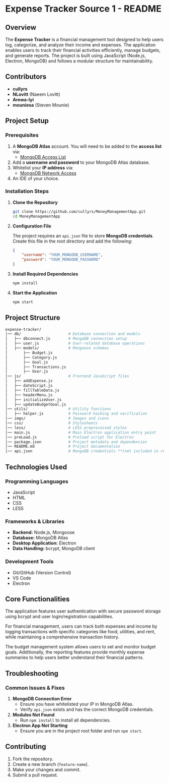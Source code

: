 # **Expense Tracker Source 1 - README**

## **Overview**

The **Expense Tracker** is a financial management tool designed to help users log, categorize, and analyze their income and expenses. The application enables users to track their financial activities efficiently, manage budgets, and generate reports. The project is built using JavaScript (Node.js, Electron, MongoDB) and follows a modular structure for maintainability.

## **Contributors**

- **cullyrs**
- **NLovitt** (Naeem Lovitt)
- **Arewa-lyi**
- **mouniesa** (Steven Mounie)

## **Project Setup**

### **Prerequisites**

1. A **MongoDB Atlas** account. You will need to be added to the **access list** via:
    - [MongoDB Access List](https://cloud.mongodb.com/v2/678d3c0c74df8f2b109d1a4a#/access)
2. Add a **username and password** to your MongoDB Atlas database.
3. Whitelist your **IP address** via:
    - [MongoDB Network Access](https://cloud.mongodb.com/v2/678d3c0c74df8f2b109d1a4a#/security/network/accessList)
4. An IDE of your choice.

### **Installation Steps**

1. **Clone the Repository**
    
    ```bash
    git clone https://github.com/cullyrs/MoneyManagementApp.git
    cd MoneyManagementApp
    ```
    
2. **Configuration File**
    
    The project requires an `api.json` file to store **MongoDB credentials**. Create this file in the root directory and add the following:
    
    ```json
    {
        "username": "YOUR_MONGODB_USERNAME",
        "password": "YOUR_MONGODB_PASSWORD"
    }
    ```
    
3. **Install Required Dependencies**
    
    ```bash
    npm install
    ```
    
4. **Start the Application**
    
    ```bash
    npm start
    ```
    

## **Project Structure**

```graphql
expense-tracker/
│── db/                     # Database connection and models
│   ├── dbconnect.js        # MongoDB connection setup
│   ├── user.js             # User-related database operations
│   ├── models/             # Mongoose schemas
│       ├── Budget.js
│       ├── Category.js
│       ├── Goal.js
│       ├── Transactions.js
│       ├── User.js
│── js/                     # Frontend JavaScript files
│   ├── addExpense.js
│   ├── dateScript.js
│   ├── fillTableData.js
│   ├── headerMenu.js
│   ├── initializeUser.js
│   ├── updateBudgetGoal.js
│── utils/                  # Utility functions
│   ├── helper.js           # Password hashing and verification
│── imgs/                   # Images and icons
│── css/                    # Stylesheets
│── less/                   # LESS preprocessed styles
│── main.js                 # Main Electron application entry point
│── preLoad.js              # Preload script for Electron
│── package.json            # Project metadata and dependencies
│── README.md               # Project documentation
│── api.json                # MongoDB credentials **(not included in repo)**
```

## **Technologies Used**

### **Programming Languages**

- JavaScript
- HTML
- CSS
- LESS

### **Frameworks & Libraries**

- **Backend:** Node.js, Mongoose
- **Database:** MongoDB Atlas
- **Desktop Application:** Electron
- **Data Handling:** bcrypt, MongoDB client

### **Development Tools**

- Git/GitHub (Version Control)
- VS Code
- Electron

## **Core Functionalities**

The application features user authentication with secure password storage using bcrypt and user login/registration capabilities. 

For financial management, users can track both expenses and income by logging transactions with specific categories like food, utilities, and rent, while maintaining a comprehensive transaction history. 

The budget management system allows users to set and monitor budget goals. Additionally, the reporting features provide monthly expense summaries to help users better understand their financial patterns.

## **Troubleshooting**

### **Common Issues & Fixes**

1. **MongoDB Connection Error**
    - Ensure you have whitelisted your IP in MongoDB Atlas.
    - Verify `api.json` exists and has the correct MongoDB credentials.
2. **Modules Not Found**
    - Run `npm install` to install all dependencies.
3. **Electron App Not Starting**
    - Ensure you are in the project root folder and run `npm start`.

## **Contributing**

1. Fork the repository.
2. Create a new branch (`feature-name`).
3. Make your changes and commit.
4. Submit a pull request.
